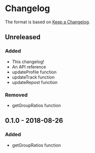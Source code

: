 # Changelog
The format is based on [Keep a Changelog](https://keepachangelog.com/en/1.0.0/).

## Unreleased
### Added
- This changelog!
- An API reference
- updateProfile function
- updateTrack function
- updateRepost function

### Removed
- getGroupRatios function

## 0.1.0 - 2018-08-26
### Added
- getGroupRatios function
